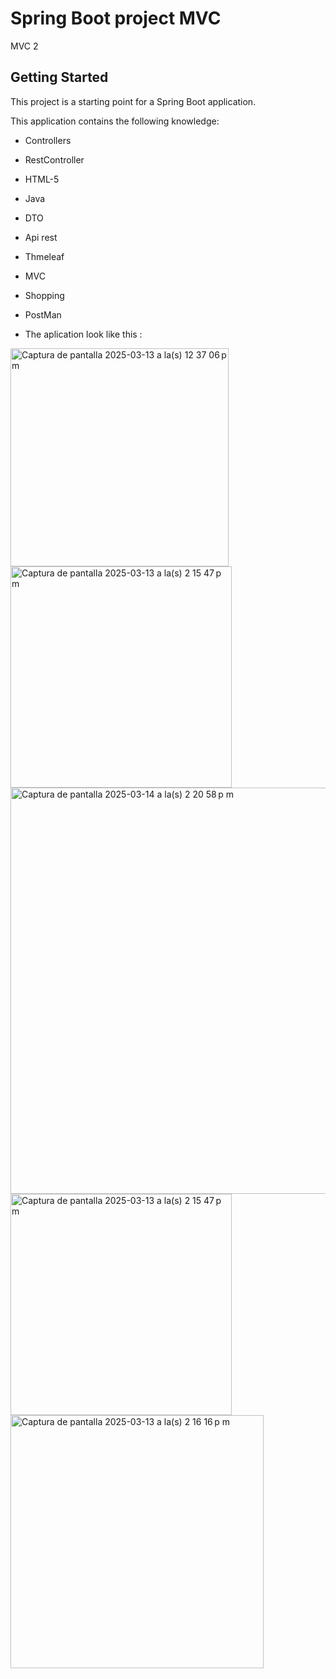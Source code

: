 # Spring Boot project MVC

MVC 2

## Getting Started

This project is a starting point for a Spring Boot application.

This application contains the following knowledge:
  
- Controllers
  
- RestController

- HTML-5

- Java

- DTO

- Api rest

- Thmeleaf

- MVC

- Shopping

- PostMan

- The aplication look like this :
  
<img width="349" alt="Captura de pantalla 2025-03-13 a la(s) 12 37 06 p m" src="https://github.com/user-attachments/assets/b82ca4d9-5fe5-41fc-b5b8-7eb1fddbe37d" />

<img width="354" alt="Captura de pantalla 2025-03-13 a la(s) 2 15 47 p m" src="https://github.com/user-attachments/assets/3326bc2e-57ff-4497-82bc-40f1cf1c8301" />

<img width="650" alt="Captura de pantalla 2025-03-14 a la(s) 2 20 58 p m" src="https://github.com/user-attachments/assets/1aa4c216-5af0-4a69-b753-5e9cf4ad0398" />

<img width="354" alt="Captura de pantalla 2025-03-13 a la(s) 2 15 47 p m" src="https://github.com/user-attachments/assets/79cafac9-445b-497f-892d-5b3d8664c37a" />

<img width="405" alt="Captura de pantalla 2025-03-13 a la(s) 2 16 16 p m" src="https://github.com/user-attachments/assets/4c747597-23cd-465c-8825-30adce458283" />

